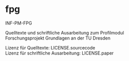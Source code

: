 # fpg
INF-PM-FPG

Quelltexte und schriftliche Ausarbeitung zum Profilmodul Forschungsprojekt Grundlagen an der TU Dresden

Lizenz für Quelltexte: LICENSE.sourcecode  
Lizenz für schriftliche Ausarbeitung: LICENSE.paper
